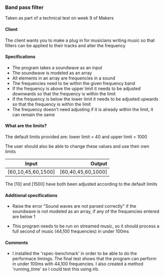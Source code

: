 ### Band pass filter 

Taken as part of a technical test on week 9 of Makers 

#### Client

The client wants you to make a plug in for musicians writing music so that filters can be applied to their tracks and alter the frequency  

#### Specifications 

- The program takes a soundwave as an input 
- The soundwave is modeled as an array 
- All elements in an array are frequencies in a sound
- The frequencies need to be within the given frequency band
- If the frequency is above the upper limit it needs to be adjusted downwards so that the frequency is within the limit 
- If the frequency is below the lower limit it needs to be adjusted upwards so that the frequency is within the limit 
- The frequency doesn't need adjusting if it is already within the limit, it can remain the same

#### What are the limits?

The default limits provided are: lower limit = 40 and upper limit = 1000

The user should also be able to change these values and use their own limits 

| Input                | Output            | 
| ---------------------|------------------:| 
| [60,10,45,60,1500]   | [60,40,45,60,1000]|

The [10] and [1500] have both been adjusted according to the default limits

#### Additional specifications

- Raise the error "Sound waves are not parsed correctly" if the soundwave is not modeled as an array, if any of the frequencies entered are below 1

- This program needs to be run on streamed music, so it should process a full second of music (44,100 frequencies) in under 100ms

#### Comments 

- I installed the 'rspec-benchmark' in order to be able to do the performace timings. The final test shows that the program can perform in under 100ms with 44,100 frequencies. I also created a method 'running_time' so I could test this using irb. 